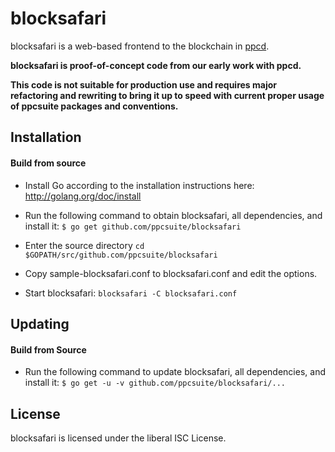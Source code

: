 blocksafari
===========

blocksafari is a web-based frontend to the blockchain in [ppcd](https://github.com/ppcsuite/ppcd).

**blocksafari is proof-of-concept code from our early work with
  ppcd.**

**This code is not suitable for production use and requires major
  refactoring and rewriting to bring it up to speed with current
  proper usage of ppcsuite packages and conventions.**

## Installation

#### Build from source

- Install Go according to the installation instructions here:
  http://golang.org/doc/install

- Run the following command to obtain blocksafari, all dependencies, and install it:
  ```$ go get github.com/ppcsuite/blocksafari```

- Enter the source directory
  ```cd $GOPATH/src/github.com/ppcsuite/blocksafari```

- Copy sample-blocksafari.conf to blocksafari.conf and edit the options.

- Start blocksafari:
  ```blocksafari -C blocksafari.conf```

## Updating

#### Build from Source

- Run the following command to update blocksafari, all dependencies, and install it:
  ```$ go get -u -v github.com/ppcsuite/blocksafari/...```

## License

blocksafari is licensed under the liberal ISC License.
